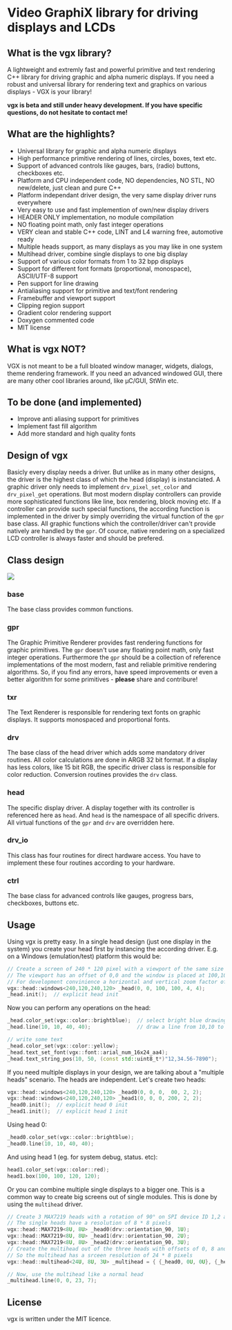 # Video GraphiX library for driving displays and LCDs

## What is the vgx library?
A lightweight and extremly fast and powerful primitive and text rendering C++ library for driving graphic and alpha numeric displays.
If you need a robust and universal library for rendering text and graphics on various displays - VGX is your library!

**vgx is beta and still under heavy development. If you have specific questions, do not hesitate to contact me!**

## What are the highlights?
- Universal library for graphic and alpha numeric displays
- High performance primitive rendering of lines, circles, boxes, text etc.
- Support of advanced controls like gauges, bars, (radio) buttons, checkboxes etc.
- Platform and CPU independent code, NO dependencies, NO STL, NO new/delete, just clean and pure C++
- Platform independant driver design, the very same display driver runs everywhere
- Very easy to use and fast implemention of own/new display drivers
- HEADER ONLY implementation, no module compilation
- NO floating point math, only fast integer operations
- VERY clean and stable C++ code, LINT and L4 warning free, automotive ready
- Multiple heads support, as many displays as you may like in one system
- Multihead driver, combine single displays to one big display
- Support of various color formats from 1 to 32 bpp displays
- Support for different font formats (proportional, monospace), ASCII/UTF-8 support
- Pen support for line drawing
- Antialiasing support for primitive and text/font rendering
- Framebuffer and viewport support
- Clipping region support
- Gradient color rendering support
- Doxygen commented code
- MIT license

## What is vgx NOT?
VGX is not meant to be a full bloated window manager, widgets, dialogs, theme rendering framework.
If you need an advanced windowed GUI, there are many other cool libraries around, like µC/GUI, StWin etc.

## To be done (and implemented)
- Improve anti aliasing support for primitives
- Implement fast fill algorithm
- Add more standard and high quality fonts


## Design of vgx
Basicly every display needs a driver. But unlike as in many other designs, the driver is the highest class of which the head
(display) is instanciated.
A graphic driver only needs to implement `drv_pixel_set_color` and `drv_pixel_get` operations. But most modern
display controllers can provide more sophisticated functions like line, box rendering, block moving etc.
If a controller can provide such special functions, the according function is implemented in the driver by simply overriding the virtual function of the `gpr` base class.
All graphic functions which the controller/driver can't provide natively are handled by the `gpr`.
Of cource, native rendering on a specialized LCD controller is always faster and should be prefered.


## Class design
![](https://cdn.rawgit.com/mpaland/vgx/master/docs/vgxlib.svg)

### base
The base class provides common functions.

### gpr
The Graphic Primitive Renderer provides fast rendering functions for graphic primitives.
The `gpr` doesn't use any floating point math, only fast integer operations.
Furthermore the `gpr` should be a collection of reference implementations of the most modern, fast and reliable primitive rendering algorithms.
So, if you find any errors, have speed improvements or even a better algorithm for some primitives - **please** share and
contribure!

### txr
The Text Renderer is responsible for rendering text fonts on graphic displays. It supports monospaced and proportional fonts.

### drv
The base class of the head driver which adds some mandatory driver routines.
All color calculations are done in ARGB 32 bit format. If a display has less colors, like 15 bit RGB, the specific driver
class is responsible for color reduction. Conversion routines provides the `drv` class.

### head
The specific display driver. A display together with its controller is referenced here as `head`. And `head` is the namespace of all specific drivers.
All virtual functions of the `gpr` and `drv` are overridden here.

### drv_io
This class has four routines for direct hardware access. You have to implement these four routines according to your hardware.

### ctrl
The base class for advanced controls like gauges, progress bars, checkboxes, buttons etc.


## Usage
Using vgx is pretty easy.
In a single head design (just one display in the system) you create your head first by instancing the according driver.
E.g. on a Windows (emulation/test) platform this would be:
```c++
// Create a screen of 240 * 120 pixel with a viewport of the same size (240 * 120)
// The viewport has an offset of 0,0 and the window is placed at 100,100 on the windows desktop
// For development convinience a horizontal and vertical zoom factor of 4 is selected
vgx::head::windows<240,120,240,120> _head(0, 0, 100, 100, 4, 4);
_head.init();  // explicit head init
```

Now you can perform any operations on the head:
```c++
_head.color_set(vgx::color::brightblue);  // select bright blue drawing color
_head.line(10, 10, 40, 40);               // draw a line from 10,10 to 40,40

// write some text
_head.color_set(vgx::color::yellow);
_head.text_set_font(vgx::font::arial_num_16x24_aa4);
_head.text_string_pos(10, 50, (const std::uint8_t*)"12,34.56-7890");
```

If you need multiple displays in your design, we are talking about a "multiple heads" scenario. The heads are independent.
Let's create two heads:
```c++
vgx::head::windows<240,120,240,120> _head0(0, 0, 0,  00, 2, 2);
vgx::head::windows<240,120,240,120> _head1(0, 0, 0, 200, 2, 2);
_head0.init();  // explicit head 0 init
_head1.init();  // explicit head 1 init
```
Using head 0:
```c++
_head0.color_set(vgx::color::brightblue);
_head0.line(10, 10, 40, 40);
```
And using head 1 (eg. for system debug, status. etc):
```c++
head1.color_set(vgx::color::red);
head1.box(100, 100, 120, 120);
```

Or you can combine multiple single displays to a bigger one. This is a common way to create big screens out of single modules.
This is done by using the `multihead` driver.
```c++
// Create 3 MAX7219 heads with a rotation of 90° on SPI device ID 1,2 and 3
// The single heads have a resolution of 8 * 8 pixels
vgx::head::MAX7219<8U, 8U> _head0(drv::orientation_90, 1U);
vgx::head::MAX7219<8U, 8U> _head1(drv::orientation_90, 2U);
vgx::head::MAX7219<8U, 8U> _head2(drv::orientation_90, 3U);
// Create the multihead out of the three heads with offsets of 0, 8 and 16 pixels
// So the multihead has a srceen resolution of 24 * 8 pixels
vgx::head::multihead<24U, 8U, 3U> _multihead = { {_head0, 0U, 0U}, {_head1, 8U, 0U}, {_head2, 16U, 0U} };

// Now, use the multihead like a normal head
_multihead.line(0, 0, 23, 7);
```


## License
vgx is written under the MIT licence.
